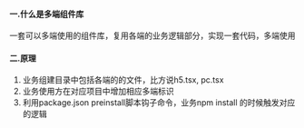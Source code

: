 #### 一.什么是多端组件库

一套可以多端使用的组件库，复用各端的业务逻辑部分，实现一套代码，多端使用

#### 二.原理

1. 业务组建目录中包括各端的的文件，比方说h5.tsx, pc.tsx
2. 业务使用方在对应项目中增加相应多端标识
3. 利用package.json preinstall脚本钩子命令，业务npm install 的时候触发对应的逻辑

